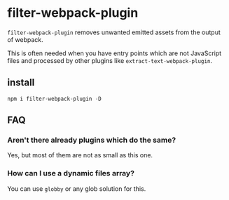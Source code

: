 # filter-webpack-plugin

`filter-webpack-plugin` removes unwanted emitted assets from the output of webpack.  

This is often needed when you have entry points which are not JavaScript files and processed by other plugins like `extract-text-webpack-plugin`.

## install

`npm i filter-webpack-plugin -D`

## FAQ

### Aren't there already plugins which do the same?
Yes, but most of them are not as small as this one.

### How can I use a dynamic files array?
You can use `globby` or any glob solution for this.